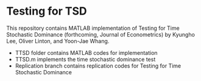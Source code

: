# Testing for TSD

This repository contains MATLAB implementation of Testing for Time Stochastic Dominance (forthcoming, Journal of Econometrics) by Kyungho Lee, Oliver Linton, and Yoon-Jae Whang.

- TTSD folder contains MATLAB codes for implementation
- TTSD.m implements the time stochastic dominance test
- Replication branch contains replication codes for Testing for Time Stochastic Dominance
